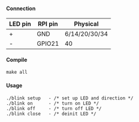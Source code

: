 #### Connection

|LED pin | RPI pin  |    Physical   |
|--------|----------|---------------|
| +      |  GND     | 6/14/20/30/34 |
| -      |  GPIO21  |     40        |

#### Compile

```
make all
```

#### Usage

```
./blink setup   - /* set up LED and direction */
./blink on      - /* turn on LED */ 
./blink off     - /* turn off LED */
./blink close   - /* deinit LED */
```
